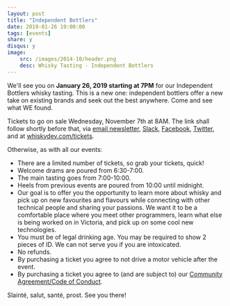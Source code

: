 ```yaml
---
layout: post
title: "Independent Bottlers"
date: 2019-01-26 19:00:00
tags: [events]
share: y
disqus: y
image:
    src: /images/2014-10/header.png
    desc: Whisky Tasting - Independent Bottlers
---
```


We'll see you on **January 26, 2019 starting at 7PM** for our Independent Bottlers whisky tasting. This is a new one: independent bottlers offer a new take on existing brands and seek out the best anywhere. Come and see what WE found.

Tickets to go on sale Wednesday, November 7th at 8AM.  The link shall follow shortly before that, via [email newsletter][3], [Slack][4], [Facebook][5], [Twitter][6], and at [whiskydev.com/tickets][1].

Otherwise, as with all our events:

- There are a limited number of tickets, so grab your tickets, quick!
- Welcome drams are poured from 6:30-7:00.
- The main tasting goes from 7:00-10:00.
- Heels from previous events are poured from 10:00 until midnight.
- Our goal is to offer you the opportunity to learn more about whisky and pick up on new favourites and flavours while connecting with other technical people and sharing your passions. We want it to be a comfortable place where you meet other programmers, learn what else is being worked on in Victoria, and pick up on some cool new technologies.
- You must be of legal drinking age. You may be required to show 2 pieces of ID. We can not serve you if you are intoxicated.
- No refunds.
- By purchasing a ticket you agree to not drive a motor vehicle after the event.
- By purchasing a ticket you agree to (and are subject to) our <a href="https://github.com/WhiskyDev/whiskydev.github.io/blob/master/CODE_OF_CONDUCT.md">Community Agreement/Code of Conduct</a>. 

Slainté, salut, santé, prost. See you there!

  [1]: /tickets/
  [3]: /subscribe/
  [4]: https://whiskydev.slack.com/messages/general/
  [5]: http://facebook.com/whiskydev
  [6]: http://twitter.com/whiskydev
